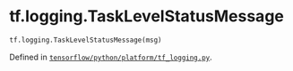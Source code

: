 <div itemscope itemtype="http://developers.google.com/ReferenceObject">
<meta itemprop="name" content="tf.logging.TaskLevelStatusMessage" />
</div>

# tf.logging.TaskLevelStatusMessage

``` python
tf.logging.TaskLevelStatusMessage(msg)
```



Defined in [`tensorflow/python/platform/tf_logging.py`](https://www.tensorflow.org/code/tensorflow/python/platform/tf_logging.py).

